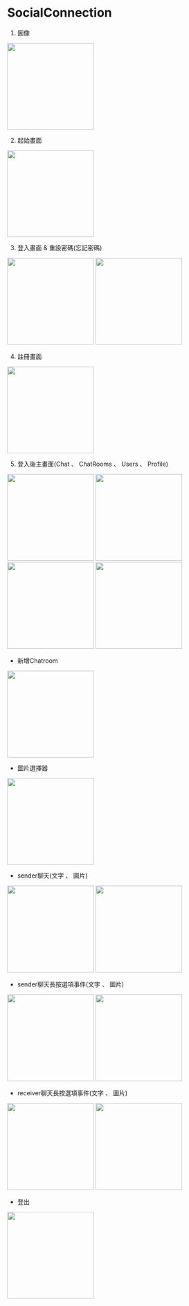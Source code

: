 # SocialConnection
1. 圖像
<img src="/DemoImages/6.png" width="200">


2. 起始畫面
<img src="/DemoImages/1.png" width="200">

3. 登入畫面 & 重設密碼(忘記密碼)

<img src="/DemoImages/3.png" width="200"> <img src="/DemoImages/4.png" width="200">

4. 註冊畫面 
<img src="/DemoImages/2.png" width="200">


5. 登入後主畫面(Chat 、 ChatRooms 、 Users 、 Profile)

<img src="/DemoImages/5.png" width="200"> <img src="/DemoImages/7.png" width="200"> <img src="/DemoImages/8.png" width="200"> <img src="/DemoImages/9.png" width="200">

* 新增Chatroom

<img src="/DemoImages/10.png" width="200">

* 圖片選擇器
<img src="/DemoImages/18.png" width="200">

* sender聊天(文字 、 圖片)

<img src="/DemoImages/11.png" width="200"> <img src="/DemoImages/20.png" width="200">

* sender聊天長按選項事件(文字 、 圖片)


<img src="/DemoImages/22.png" width="200"> <img src="/DemoImages/21.png" width="200">


* receiver聊天長按選項事件(文字 、 圖片)


<img src="/DemoImages/29.png" width="200"> <img src="/DemoImages/30.png" width="200">

* 登出

<img src="/DemoImages/24.png" width="200">
